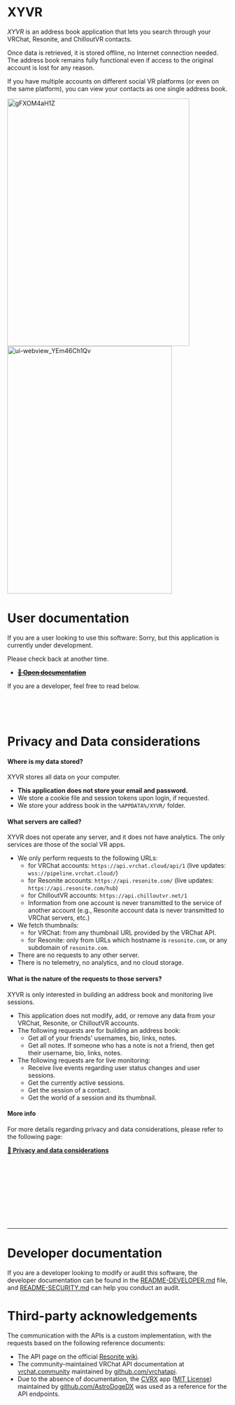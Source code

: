 ﻿XYVR
====

*XYVR* is an address book application that lets you search through your VRChat, Resonite, and ChilloutVR contacts.

Once data is retrieved, it is stored offline, no Internet connection needed.
The address book remains fully functional even if access to the original account is lost for any reason.

If you have multiple accounts on different social VR platforms (or even on the same platform), you can
view your contacts as one single address book.

<img width="416" height="564" alt="gFXOM4aH1Z" src="https://github.com/user-attachments/assets/55f337a2-87d8-467b-bfdc-a0e6dc848087" /><img width="376" height="564" alt="ui-webview_YEm46Ch1Qv" src="https://github.com/user-attachments/assets/916fe6b4-6373-44fd-a6be-be17ead6b8fa" />

# User documentation

If you are a user looking to use this software: Sorry, but this application is currently under development.

Please check back at another time.

- ~~**[📘 Open documentation](https://docs.hai-vr.dev/docs/xyvr)**~~

If you are a developer, feel free to read below.

&nbsp;

&nbsp;

# Privacy and Data considerations

#### Where is my data stored?

XYVR stores all data on your computer.

- **This application does not store your email and password.**
- We store a cookie file and session tokens upon login, if requested.
- We store your address book in the `%APPDATA%/XYVR/` folder.

#### What servers are called?

XYVR does not operate any server, and it does not have analytics. The only services are those of the social VR apps.

- We only perform requests to the following URLs:
  - for VRChat accounts: `https://api.vrchat.cloud/api/1` (live updates: `wss://pipeline.vrchat.cloud/`)
  - for Resonite accounts: `https://api.resonite.com/` (live updates: `https://api.resonite.com/hub`)
  - for ChilloutVR accounts: `https://api.chilloutvr.net/1`
  - Information from one account is never transmitted to the service of another account (e.g., Resonite account data is never transmitted to VRChat servers, etc.)
- We fetch thumbnails:
  - for VRChat: from any thumbnail URL provided by the VRChat API.
  - for Resonite: only from URLs which hostname is `resonite.com`, or any subdomain of `resonite.com`.
- There are no requests to any other server.
- There is no telemetry, no analytics, and no cloud storage.

#### What is the nature of the requests to those servers?

XYVR is only interested in building an address book and monitoring live sessions.

- This application does not modify, add, or remove any data from your VRChat, Resonite, or ChilloutVR accounts.
- The following requests are for building an address book:
  - Get all of your friends' usernames, bio, links, notes.
  - Get all notes. If someone who has a note is not a friend, then get their username, bio, links, notes.
- The following requests are for live monitoring:
  - Receive live events regarding user status changes and user sessions.
  - Get the currently active sessions. 
  - Get the session of a contact.
  - Get the world of a session and its thumbnail.

#### More info

For more details regarding privacy and data considerations, please refer to the following page:

**[📘 Privacy and data considerations](https://docs.hai-vr.dev/docs/xyvr/privacy)**


&nbsp;

&nbsp;

&nbsp;

&nbsp;

&nbsp;

-----

# Developer documentation

If you are a developer looking to modify or audit this software, the developer documentation can be found
in the [README-DEVELOPER.md](README-DEVELOPER.md) file, and [README-SECURITY.md](README-SECURITY.md)
can help you conduct an audit.

# Third-party acknowledgements

The communication with the APIs is a custom implementation, with the requests based on the following reference documents:
- The API page on the official [Resonite wiki](https://wiki.resonite.com/API).
- The community-maintained VRChat API documentation at [vrchat.community](https://vrchat.community/) maintained by [github.com/vrchatapi](https://github.com/vrchatapi).
- Due to the absence of documentation, the [CVRX](https://github.com/AstroDogeDX/CVRX/blob/472cceec651abbeff9c76ae8412522d27015bfd9/server/api_cvr_http.js) app ([MIT License](https://github.com/AstroDogeDX/CVRX/blob/472cceec651abbeff9c76ae8412522d27015bfd9/LICENSE))
  maintained by [github.com/AstroDogeDX](https://github.com/AstroDogeDX/CVRX) was used as a reference for the API endpoints.
